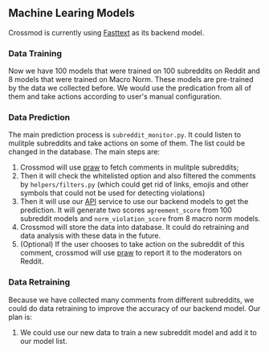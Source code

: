 ## Machine Learing Models

Crossmod is currently using [Fasttext](https://github.com/facebookresearch/fastText) as its backend model. 

### Data Training

Now we have 100 models that were trained on 100 subreddits on Reddit and 8 models that were trained on Macro Norm. These models are pre-trained by the data we collected before. We would use the predication from all of them and take actions according to user's manual configuration.

### Data Prediction

The main prediction process is `subreddit_monitor.py`. It could listen to mulitple subreddits and take actions on some of them. The list could be changed in the database. The main steps are:

1. Crossmod will use [praw](https://praw.readthedocs.io/en/latest/) to fetch comments in mulitple subreddits;
2. Then it will check the whitelisted option and also filtered the comments by `helpers/filters.py` (which could get rid of links, emojis and other symbols that could not be used for detecting violations)
3. Then it will use our [API](https://ceshwar.github.io/crossmod/crossmod/api/) service to use our backend models to get the prediction. It will generate two scores `agreement_score` from 100 subreddit models and `norm_violation_score` from 8 macro norm models. 
4. Crossmod will store the data into database. It could do retraining and data analysis with these data in the future.
5. (Optional) If the user chooses to take action on the subreddit of this comment, crossmod will use [praw](https://praw.readthedocs.io/en/latest/) to report it to the moderators on Reddit.

### Data Retraining

Because we have collected many comments from different subreddits, we could do data retraining to improve the accuracy of our backend model. Our plan is:

1. We could use our new data to train a new subreddit model and add it to our model list.